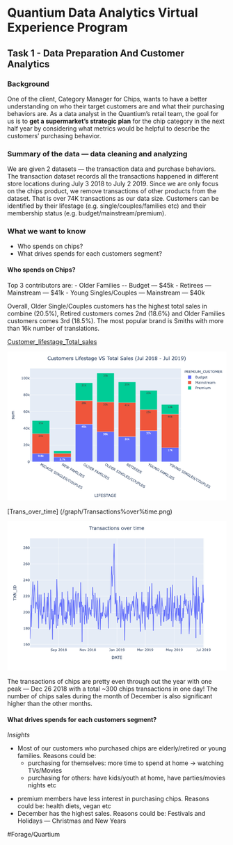 # Quantium Data Analytics Virtual Experience Program 
## Task 1 - Data Preparation And Customer Analytics 
### Background
One of the client, Category Manager for Chips, wants to have a better understanding on who their target customers are and what their purchasing behaviors are. As a data analyst in the Quantium’s retail team, the goal for us is to **get a supermarket’s strategic plan** for the chip category in the next half year by considering what metrics would be helpful to describe the customers’ purchasing behavior.

### Summary of the data — data cleaning and analyzing 
We are given 2 datasets — the transaction data and purchase behaviors. The transaction dataset records all the transactions happened in different store locations during July 3 2018 to July 2 2019. Since we are only focus on the chips product, we remove transactions of other products from the dataset. That is over 74K transactions as our data size. Customers can be identified by their lifestage (e.g. single/couples/families etc) and their membership status (e.g. budget/mainstream/premium). 

### What we want to know
- Who spends on chips?
- What drives spends for each customers segment?

#### Who spends on Chips? 
Top 3 contributors are:
	- Older Families -- Budget — $45k
	- Retirees — Mainstream — $41k
	- Young Singles/Couples — Mainstream — $40k

Overall, Older Single/Couples customers has the highest total sales in combine (20.5%), Retired customers comes 2nd (18.6%) and Older Families customers comes 3rd (18.5%). The most popular brand is Smiths with more than 16k number of translations. 

[Customer_lifestage_Total_sales](/graphs/Customer%VS%Sales.png)

![](Task%201/Unknown.png)

[Trans_over_time] (/graph/Transactions%over%time.png)


![](Task%201/Transactions%20over%20time.png)

The transactions of chips are pretty even through out the year with one peak — Dec 26 2018 with a total ~300 chips transactions in one day! The number of chips sales during the month of December is also significant higher than the other months. 


#### What drives spends for each customers segment?
*Insights*
- Most of our customers who purchased chips are elderly/retired or young families. Reasons could be: 
	- purchasing for themselves: more time to spend at home -> watching TVs/Movies 
	- purchasing for others: have kids/youth at home, have parties/movies nights etc
* premium members have less interest in purchasing chips. Reasons could be: health diets, vegan etc
* December has the highest sales. Reasons could be: Festivals and Holidays — Christmas and New Years 




#Forage/Quartium